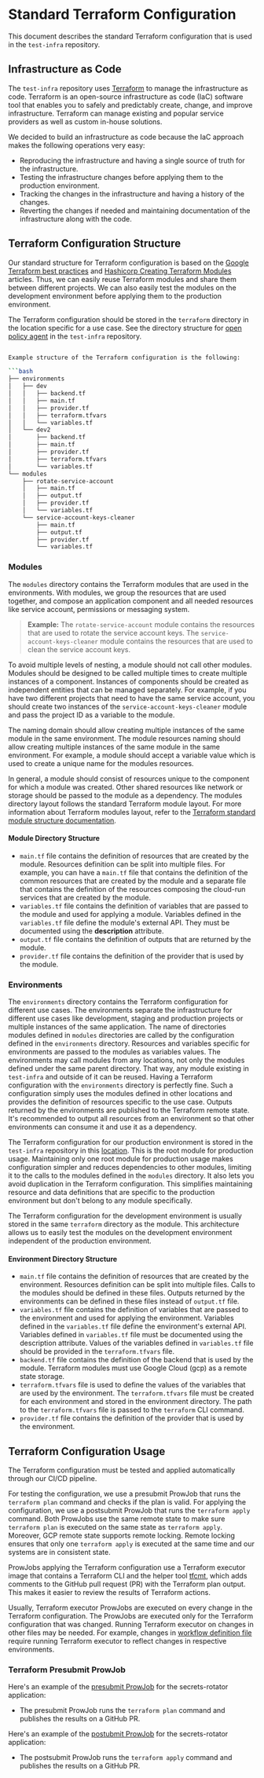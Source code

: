 # Standard Terraform Configuration

This document describes the standard Terraform configuration that is used in the `test-infra` repository. 

## Infrastructure as Code

The `test-infra` repository uses [Terraform](https://www.terraform.io/) to manage the infrastructure as code. Terraform is an open-source infrastructure as code (IaC) software tool that enables you to safely and predictably create, change, and improve infrastructure. Terraform can manage existing and popular service providers as well as custom in-house solutions.

We decided to build an infrastructure as code because the IaC approach makes the following operations very easy: 
- Reproducing the infrastructure and having a single source of truth for the infrastructure. 
- Testing the infrastructure changes before applying them to the production environment.
- Tracking the changes in the infrastructure and having a history of the changes.
- Reverting the changes if needed and maintaining documentation of the infrastructure along with the code.

## Terraform Configuration Structure

Our standard structure for Terraform configuration is based on the [Google Terraform best practices](https://cloud.google.com/docs/terraform/best-practices-for-terraform) and [Hashicorp Creating Terraform Modules](https://developer.hashicorp.com/terraform/language/modules/develop) articles. Thus, we can easily reuse Terraform modules and share them between different projects. We can also easily test the modules on the development environment before applying them to the production environment.

The Terraform configuration should be stored in the `terraform` directory in the location specific for a use case. See the directory structure for [open policy agent](https://github.com/kyma-project/test-infra/tree/main/opa) in the `test-infra` repository.

```bash

Example structure of the Terraform configuration is the following:

```bash
├── environments
│   ├── dev
│   │   ├── backend.tf
│   │   ├── main.tf
│   │   ├── provider.tf
│   │   ├── terraform.tfvars
│   │   └── variables.tf
│   └── dev2
│       ├── backend.tf
│       ├── main.tf
│       ├── provider.tf
│       ├── terraform.tfvars
│       └── variables.tf
└── modules
    ├── rotate-service-account
    │   ├── main.tf
    │   ├── output.tf
    │   ├── provider.tf
    │   └── variables.tf
    └── service-account-keys-cleaner
        ├── main.tf
        ├── output.tf
        ├── provider.tf
        └── variables.tf
```
### Modules

The `modules` directory contains the Terraform modules that are used in the environments. With modules, we group the resources that are used together, and compose an application component and all needed resources like service account, permissions or messaging system. 

> **Example:** The `rotate-service-account` module contains the resources that are used to rotate the service account keys. The `service-account-keys-cleaner` module contains the resources that are used to clean the service account keys. 

To avoid multiple levels of nesting, a module should not call other modules. Modules should be designed to be called multiple times to create multiple instances of a component. Instances of components should be created as independent entities that can be managed separately. 
For example, if you have two different projects that need to have the same service account, you should create two instances of the `service-account-keys-cleaner` module and pass the project ID as a variable to the module. 

The naming domain should allow creating multiple instances of the same module in the same environment. The module resources naming should allow creating multiple instances of the same module in the same environment. For example, a module should accept a variable value which is used to create a unique name for the modules resources. 

In general, a module should consist of resources unique to the component for which a module was created. Other shared resources like network or storage should be passed to the module as a dependency. The modules directory layout follows the standard Terraform module layout. For more information about Terraform modules layout, refer to the [Terraform standard module structure documentation](https://developer.hashicorp.com/terraform/language/modules/develop/structure).

#### Module Directory Structure

- `main.tf` file contains the definition of resources that are created by the module. Resources definition can be split into multiple files. For example, you can have a `main.tf` file that contains the definition of the common resources that are created by the module and a separate file that contains the definition of the resources composing the cloud-run services that are created by the module.
- `variables.tf` file contains the definition of variables that are passed to the module and used for applying a module. Variables defined in the `variables.tf` file define the module's external API. They must be documented using the **description** attribute. 
- `output.tf` file contains the definition of outputs that are returned by the module. 
- `provider.tf` file contains the definition of the provider that is used by the module.

### Environments

The `environments` directory contains the Terraform configuration for different use cases. The environments separate the infrastructure for different use cases like development, staging and production projects or multiple instances of the same application. 
The name of directories modules defined in `modules` directories are called by the configuration defined in the `environments` directory. Resources and variables specific for environments are passed to the modules as variables values. 
The environments may call modules from any locations, not only the modules defined under the same parent directory. That way, any module existing in `test-infra` and outside of it can be reused. Having a Terraform configuration with the `environments` directory is perfectly fine. Such a configuration simply uses the modules defined in other locations and provides the definition of resources specific to the use case. Outputs returned by the environments are published to the Terraform remote state. It's recommended to output all resources from an environment so that other environments can consume it and use it as a dependency.

The Terraform configuration for our production environment is stored in the `test-infra` repository in this [location](https://github.com/kyma-project/test-infra/tree/main/configs/terraform/environments/prod). This is the root module for production usage. Maintaining only one root module for production usage makes configuration simpler and reduces dependencies to other modules, limiting it to the calls to the modules defined in the `modules` directory. It also lets you avoid duplication in the Terraform configuration. This simplifies maintaining resource and data definitions that are specific to the production environment but don't belong to any module specifically.

The Terraform configuration for the development environment is usually stored in the same `terraform` directory as the module. This architecture allows us to easily test the modules on the development environment independent of the production environment.

#### Environment Directory Structure

- `main.tf` file contains the definition of resources that are created by the environment. Resources definition can be split into multiple files. Calls to the modules should be defined in these files. Outputs returned by the environments can be defined in these files instead of `output.tf` file.
- `variables.tf` file contains the definition of variables that are passed to the environment and used for applying the environment. Variables defined in the `variables.tf` file define the environment's external API. Variables defined in `variables.tf` file must be documented using the description attribute. Values of the variables defined in `variables.tf` file should be provided in the `terraform.tfvars` file.
- `backend.tf` file contains the definition of the backend that is used by the module. Terraform modules must use Google Cloud (gcp) as a remote state storage.
- `terraform.tfvars` file is used to define the values of the variables that are used by the environment. The `terraform.tfvars` file must be created for each environment and stored in the environment directory. The path to the `terraform.tfvars` file is passed to the `terraform` CLI command.
- `provider.tf` file contains the definition of the provider that is used by the environment.

## Terraform Configuration Usage

The Terraform configuration must be tested and applied automatically through our CI/CD pipeline. 

For testing the configuration, we use a presubmit ProwJob that runs the `terraform plan` command and checks if the plan is valid. For applying the configuration, we use a postsubmit ProwJob that runs the `terraform apply` command. 
Both ProwJobs use the same remote state to make sure `terraform plan` is executed on the same state as `terraform apply`. Moreover, GCP remote state supports remote locking. Remote locking ensures that only one `terraform apply` is executed at the same time and our systems are in consistent state.

ProwJobs applying the Terraform configuration use a Terraform executor image that contains a Terraform CLI and the helper tool [tfcmt](https://suzuki-shunsuke.github.io/tfcmt/), which adds comments to the GitHub pull request (PR) with the Terraform plan output. This makes it easier to review the results of Terraform actions. 

Usually, Terraform executor ProwJobs are executed on every change in the Terraform configuration. The ProwJobs are executed only for the Terraform configuration that was changed. Running Terraform executor on changes in other files may be needed. For example, changes in [workflow definition file](https://github.com/kyma-project/test-infra/blob/main/pkg/gcp/workflows/secrets-leak-detector.yaml) require running Terraform executor to reflect changes in respective environments.

### Terraform Presubmit ProwJob

Here's an example of the [presubmit ProwJob](https://github.com/kyma-project/test-infra/blob/4540c0ba3622b4f1fed47a50dedc189fdfc324b1/prow/jobs/test-infra/secrets-rotator.yaml) for the secrets-rotator application:
- The presubmit ProwJob runs the `terraform plan` command and publishes the results on a GitHub PR.

Here's an example of the [postubmit ProwJob](https://github.com/kyma-project/test-infra/blob/4540c0ba3622b4f1fed47a50dedc189fdfc324b1/prow/jobs/test-infra/secrets-rotator.yaml) for the secrets-rotator application:
- The postsubmit ProwJob runs the `terraform apply` command and publishes the results on a GitHub PR.
